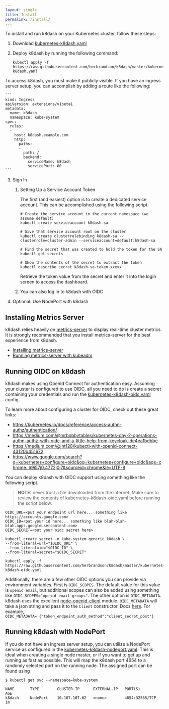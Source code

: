 ```yaml
---
layout: single
title: Install
permalink: /install/
---
```

To install and run k8dash on your Kubernetes cluster, follow these steps:
1. Download [kubernetes-k8dash.yaml](https://raw.githubusercontent.com/herbrandson/k8dash/master/kubernetes-k8dash.yaml)
2. Deploy k8dash by running the following command:

    ```
    kubectl apply -f https://raw.githubusercontent.com/herbrandson/k8dash/master/kubernetes-k8dash.yaml
    ```
To access k8dash, you must make it publicly visible. If you have an ingress server setup, you can accomplish by adding a route like the following:

    ```
    kind: Ingress
    apiVersion: extensions/v1beta1
    metadata:
      name: k8dash
      namespace: kube-system
    spec:
      rules:
      -
        host: k8dash.example.com
        http:
          paths:
          -
            path: /
            backend:
              serviceName: k8dash
              servicePort: 80
    ```

3. Sign In

    1. Setting Up a Service Account Token

        The first (and easiest) option is to create a dedicated service account. This can be accomplished using the following script.

        ```
        # Create the service account in the current namespace (we assume default)
        kubectl create serviceaccount k8dash-sa

        # Give that service account root on the cluster
        kubectl create clusterrolebinding k8dash-sa --clusterrole=cluster-admin --serviceaccount=default:k8dash-sa

        # Find the secret that was created to hold the token for the SA
        kubectl get secrets

        # Show the contents of the secret to extract the token
        kubectl describe secret k8dash-sa-token-xxxxx
        ```

        Retrieve the token value from the secret and enter it into the login screen to access the dashboard.
    2. You can also log in to k8dash with OIDC

4. Optional: Use NodePort with k8dash

## Installing Metrics Server

k8dash relies heavily on [metrics-server](https://github.com/kubernetes-incubator/metrics-server) to display real-time cluster metrics. It is strongly recommended that you install metrics-server for the best experience from k8dash.
* [Installing metrics-server](https://github.com/kubernetes-incubator/metrics-server)
* [Running metrics-server with kubeadm](https://medium.com/@waleedkhan91/how-to-configure-metrics-server-on-kubeadm-provisioned-kubernetes-cluster-f755a2ac43a2)


## Running OIDC on k8dash

k8dash makes using OpenId Connect for authentication easy. Assuming your cluster is configured to use OIDC, all you need to do is create a secret containing your credentials and run the [kubernetes-k8dash-oidc.yaml](https://raw.githubusercontent.com/herbrandson/k8dash/master/kubernetes-k8dash-oidc.yaml) config.

To learn more about configuring a cluster for OIDC, check out these great links:

* https://kubernetes.io/docs/reference/access-authn-authz/authentication/
* https://medium.com/@mrbobbytables/kubernetes-day-2-operations-authn-authz-with-oidc-and-a-little-help-from-keycloak-de4ea1bdbbe
* https://medium.com/@int128/kubectl-with-openid-connect-43120b451672
* https://www.google.com/search?q=kubernetes+configure+oidc&oq=kubernetes+configure+oidc&aqs=chrome..69i57j0.4772j0j7&sourceid=chrome&ie=UTF-8

You can deploy k8dash with OIDC support using something like the following script.

> **NOTE:** never trust a file downloaded from the internet. Make sure to review the contents of kubernetes-k8dash-oidc.yaml before running the script below.

```
OIDC_URL=<put your endpoint url here... something like https://accounts.google.com>
OIDC_ID=<put your id here... something like blah-blah-blah.apps.googleusercontent.com>
OIDC_SECRET=<put your oidc secret here>

kubectl create secret -n kube-system generic k8dash \
--from-literal=url="$OIDC_URL" \
--from-literal=id="$OIDC_ID" \
--from-literal=secret="$OIDC_SECRET"

kubectl apply -f https://raw.githubusercontent.com/herbrandson/k8dash/master/kubernetes-k8dash-oidc.yaml
```

Additionally, there are a few other OIDC options you can provide via environment variables. First is `OIDC_SCOPES`. The default value for this value is `openid email`, but additional scopes can also be added using something like `OIDC_SCOPES="openid email groups"`.
The other option is `OIDC_METADATA`. k8dash uses the excellent [node-openid-client](https://github.com/panva/node-openid-client) module. `OIDC_METADATA` will take a json string and pass it to the `Client` constructor. Docs [here](https://github.com/panva/node-openid-client/blob/master/docs/README.md#client). For example, `OIDC_METADATA='{"token_endpoint_auth_method":"client_secret_post"}`

## Running k8dash with NodePort

If you do not have an ingress server setup, you can utilize a NodePort service as configured in the [kubernetes-k8dash-nodeport.yaml](https://raw.githubusercontent.com/herbrandson/k8dash/master/kubernetes-k8dash-nodeport.yaml). This is ideal when creating a single node master, or if you want to get up and running as fast as possible.
This will map the k8dash port 4654 to a randomly selected port on the running node. The assigned port can be found using

```
$ kubectl get svc --namespace=kube-system

NAME       TYPE        CLUSTER-IP      EXTERNAL-IP   PORT(S)          AGE
k8dash     NodePort    10.107.107.62   <none>        4654:32565/TCP   1m
```

